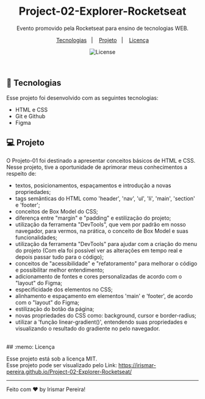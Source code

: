 <h1 align="center"> Project-02-Explorer-Rocketseat</h1>

<p align="center">
Evento promovido pela Rocketseat para ensino de tecnologias WEB.
</p>

<p align="center">
  <a href="#-tecnologias">Tecnologias</a>&nbsp;&nbsp;&nbsp;|&nbsp;&nbsp;&nbsp;
  <a href="#-projeto">Projeto</a>&nbsp;&nbsp;&nbsp;|&nbsp;&nbsp;&nbsp;
  <a href="#memo-licença">Licença</a>
</p>

<p align="center">
  <img alt="License" src="https://user-images.githubusercontent.com/109491659/212572281-6a2f9c15-961e-404e-b6d3-dc482c79832b.png"> 
  
  
  
</p>

<br>

## 🚀 Tecnologias

Esse projeto foi desenvolvido com as seguintes tecnologias:

- HTML e CSS
- Git e Github
- Figma

## 💻 Projeto

O Projeto-01 foi destinado a apresentar conceitos básicos de HTML e CSS. Nesse projeto, tive a oportunidade de aprimorar meus conhecimentos a respeito de:

- textos, posicionamentos, espaçamentos e introdução a novas propriedades;
- tags semânticas do HTML como 'header', 'nav', 'ul', 'li', 'main', 'section' e 'footer';
- conceitos de Box Model do CSS;
- diferença entre "margin" e "padding" e estilização do projeto;
- utilização da ferramenta "DevTools", que vem por padrão em nosso navegador, para vermos, na prática, o conceito de Box Model e suas funcionalidades;
- utilização da ferramenta "DevTools" para ajudar com a criação do menu do projeto (Com ela foi possível ver as alterações em tempo real e depois passar tudo para o código);
- conceitos de "acessibilidade" e "refatoramento" para melhorar o código e possibilitar melhor entendimento;
- adicionamento de fontes e cores personalizadas de acordo com o "layout" do Figma;
- especificidade dos elementos no CSS;
- alinhamento e espaçamento em elementos 'main' e 'footer', de acordo com o "layout" do Figma;
- estilização do botão da página;
- novas propriedades do CSS como: background, cursor e border-radius;
- utilizar a 'função linear-gradient()', entendendo suas propriedades e visualizando o resultado do gradiente no pelo navegador.

<br/>  
## :memo: Licença

Esse projeto está sob a licença MIT.
<br/>
Esse projeto pode ser visualizado pelo Link: https://irismar-pereira.github.io/Project-02-Explorer-Rocketseat/

---

Feito com ♥ by Irismar Pereira!
